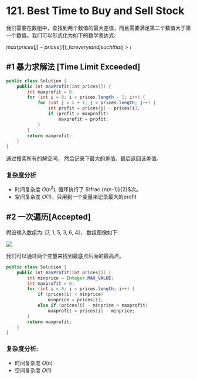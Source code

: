# 121. Best Time to Buy and Sell Stock

我们需要在数组中，查找到两个数值的最大差值，而且需要满足第二个数值大于第一个数值。我们可以形式化为如下的数学表达式:

$max(prices[j] - prices[i]), for every i and j such that j > i$

## #1 暴力求解法 [Time Limit Exceeded]

```java
public class Solution {
    public int maxProfit(int prices[]) {
        int maxprofit = 0;
        for (int i = 0; i < prices.length - 1; i++) {
            for (int j = i + 1; j < prices.length; j++) {
                int profit = prices[j] - prices[i];
                if (profit > maxprofit)
                    maxprofit = profit;
            }
        }
        return maxprofit;
    }
}
```

通过搜索所有的解空间， 然后记录下最大的差值，最后返回该差值。

### 复杂度分析

- 时间复杂度 $O(n^2)$, 循环执行了 $\frac {n(n-1)}{2}$次。
- 空间复杂度 $O(1)$，只用到一个变量来记录最大的profit

## #2 一次遍历[Accepted]

假设输入数组为: [7, 1, 5, 3, 6, 4]， 数组图像如下:

![](https://leetcode.com/media/original_images/121_profit_graph.png)

我们可以通过两个变量来找到最底点后面的最高点。

```java
public class Solution {
    public int maxProfit(int prices[]) {
        int minprice = Integer.MAX_VALUE;
        int maxprofit = 0;
        for (int i = 0; i < prices.length; i++) {
            if (prices[i] < minprice)
                minprice = prices[i];
            else if (prices[i] - minprice > maxprofit)
                maxprofit = prices[i] - minprice;
        }
        return maxprofit;
    }
}
```

### 复杂度分析:

- 时间复杂度 $O(n)$
- 空间复杂度 $O(1)$

